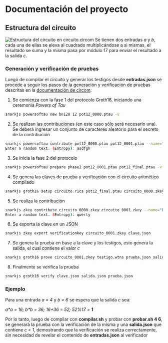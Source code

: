 # Documentación del proyecto
## Estructura del circuito
![Estructura del circuito en **circuito.circom**](https://drive.google.com/uc?id=1iard0-wYmXR3-zf2kmJ4p32cwDL5YOTa)
Se tienen dos entradas *a* y *b*, cada una de ellas se eleva al cuadrado multiplicándose a si mismas, el resultado se suma y la misma pasa por módulo 17 para enviar el resultado a la salida *c*.
### Generación y verificación de pruebas
Luego de compilar el circuito y generar los testigos desde **entradas.json** se procede a seguir los pasos de la generación y verificación de pruebas descritas en la [documentación de circom](https://docs.circom.io/getting-started/proving-circuits/):

1. Se comienza con la fase 1 del protocolo Groth16, iniciando una ceremonia *Powers of Tau*
```bash
snarkjs powersoftau new bn128 12 pot12_0000.ptau -v
```
2. Se realizan las contribuciones (en este caso sólo será necesario una). Se deberá ingresar un conjunto de caracteres aleatorio para el secreto de la contribución
```bash
snarkjs powersoftau contribute pot12_0000.ptau pot12_0001.ptau --name="Primera contribucion" -v
Enter a random text. (Entropy): asdfgh
```
3. Se inicia la fase 2 del protocolo
```bash
snarkjs powersoftau prepare phase2 pot12_0001.ptau pot12_final.ptau -v
```
4. Se genera las claves de prueba y verificación con el circuito aritmético compilado
```bash
snarkjs groth16 setup circuito.r1cs pot12_final.ptau circuito_0000.zkey
```
5. Se realiza la contribución
```bash
snarkjs zkey contribute circuito_0000.zkey circuito_0001.zkey --name="Brandon"
Enter a random text. (Entropy): qwerty
```
6. Se exporta la clave en un JSON
```bash
snarkjs zkey export verificationkey circuito_0001.zkey clave.json
```
7. Se genera la prueba en base a la clave y los testigos, esto genera la salida, el cual contiene el valor *c*
```bash
snarkjs groth16 prove circuito_0001.zkey testigo.wtns prueba.json salida.json
```
8. Finalmente se verifica la prueba
```bash
snarkjs groth16 verify clave.json salida.json prueba.json
```
### Ejemplo
Para una entrada *a = 4* y *b = 6* se espera que la salida *c* sea: 

*a\*a = 16; b\*b = 36; 16+36 = 52; 52%17 = **1***

Por lo tanto, luego de compilar con **compilar.sh** y probar con **probar.sh 4 6**, se generará la prueba con la verificación de la misma y una **salida.json** que contiene *c = 1*, demostrando que la verificación se realiza correctamente, sin necesidad de revelar el contenido de **entradas.json** al verificador
